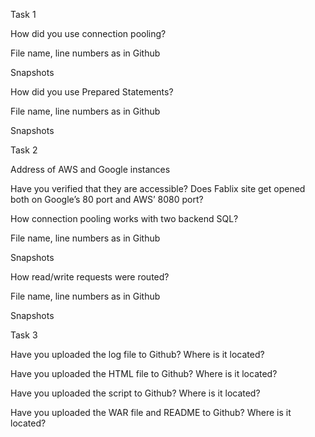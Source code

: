 Task 1

How did you use connection pooling?




File name, line numbers as in Github


Snapshots


How did you use Prepared Statements?




File name, line numbers as in Github


Snapshots


Task 2

Address of AWS and Google instances


Have you verified that they are accessible? Does Fablix site get opened both on Google’s 80 port and AWS’ 8080 port?


How connection pooling works with two backend SQL?


File name, line numbers as in Github


Snapshots

How read/write requests were routed?

File name, line numbers as in Github

Snapshots



Task 3

Have you uploaded the log file to Github? Where is it located?


Have you uploaded the HTML file to Github? Where is it located?


Have you uploaded the script  to Github? Where is it located?



Have you uploaded the WAR file and README  to Github? Where is it located?

